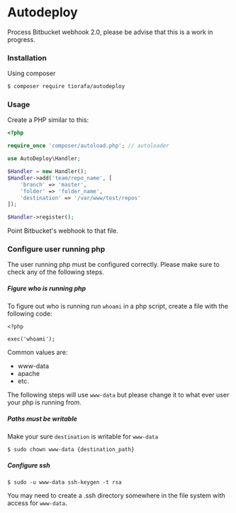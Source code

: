 # Autodeploy

Process Bitbucket webhook 2.0, please be advise that this is a work in progress.

### Installation

Using composer

```bash
$ composer require tiorafa/autodeploy
```

### Usage

Create a PHP similar to this:

```php
<?php

require_once 'composer/autoload.php'; // autoloader

use AutoDeploy\Handler;

$Handler = new Handler();
$Handler->add('team/repo_name', [
    'branch' => 'master',
    'folder' => 'folder_name',
    'destination' => '/var/www/test/repos'
]);

$Handler->register();

```

Point Bitbucket's webhook to that file.

### Configure user running php

The user running php must be configured correctly. Please make sure to check any of the following steps.

##### Figure who is running php

To figure out who is running run `whoami` in a php script, create a file with the following code:

```
<?php

exec('whoami');
```

Common values are:

- www-data
- apache
- etc.

The following steps will use `www-data` but please change it to what ever user your php is running from.


##### Paths must be writable

Make your sure `destination` is writable for `www-data`

```
$ sudo chown www-data {destination_path}
```

##### Configure ssh

```
$ sudo -u www-data ssh-keygen -t rsa
```

You may need to create a .ssh directory somewhere in the file system with access for `www-data`.
